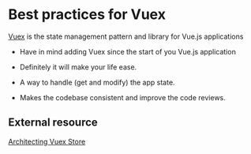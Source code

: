 # Best practices for Vuex

[Vuex](https://vuex.vuejs.org/) is the state management pattern and library for Vue.js applications

- Have in mind adding Vuex since the start of you Vue.js application

- Definitely it will make your life ease.

- A way to handle (get and modify) the app state.

- Makes the codebase consistent and improve the code reviews.

## External resource

[Architecting Vuex Store](https://dev.to/localeai/architecting-vuex-store-for-large-scale-vue-js-applications-4f1f)
